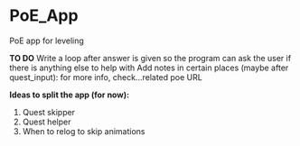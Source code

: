 # PoE_App
 PoE app for leveling

 **TO DO**
 Write a loop after answer is given so the program can ask the user if there is anything else to help with
 Add notes in certain places (maybe after quest_input): for more info, check...related poe URL
 
 **Ideas to split the app (for now):**
 1. Quest skipper
 2. Quest helper
 3. When to relog to skip animations